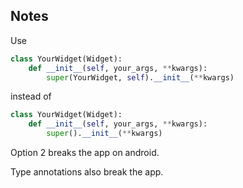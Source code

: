 
## Notes

Use 
```python
class YourWidget(Widget):
    def __init__(self, your_args, **kwargs):
        super(YourWidget, self).__init__(**kwargs)
```
instead of 
```python
class YourWidget(Widget):
    def __init__(self, your_args, **kwargs):
        super().__init__(**kwargs)
```

Option 2 breaks the app on android.

Type annotations also break the app.
